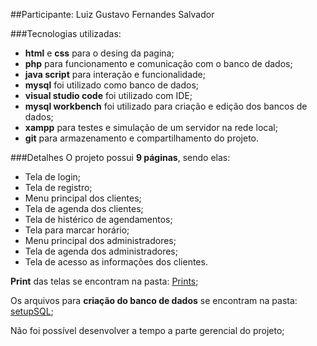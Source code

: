 ##Participante: Luiz Gustavo Fernandes Salvador

###Tecnologias utilizadas: 
- **html** e **css** para o desing da pagina;
- **php** para funcionamento e comunicação com o banco de dados;
- **java script** para interação e funcionalidade;
- **mysql** foi utilizado como banco de dados;
- **visual studio code** foi utilizado com IDE;
- **mysql workbench** foi utilizado para criação e edição dos bancos de dados;
- **xampp** para testes e simulação de um servidor na rede local;
- **git** para armazenamento e compartilhamento do projeto.

###Detalhes
O projeto possui **9 páginas**, sendo elas:
- Tela de login;
- Tela de registro;
- Menu principal dos clientes;
- Tela de agenda dos clientes;
- Tela de histérico de agendamentos;
- Tela para marcar horário;
- Menu principal dos administradores;
- Tela de agenda dos administradores;
- Tela de acesso as informações dos clientes.

**Print** das telas se encontram na pasta: [Prints](https://github.com/ghostracoon/cabeleleilaleila/prints);

Os arquivos para **criação do banco de dados** se encontram na pasta: [setupSQL](https://github.com/ghostracoon/cabeleleilaleila/setupSQL);
	
Não foi possível desenvolver a tempo a parte gerencial do projeto;
